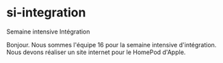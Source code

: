 # si-integration
Semaine intensive Intégration

Bonjour.
Nous sommes l'équipe 16 pour la semaine intensive d'intégration.
Nous devons réaliser un site internet pour le HomePod d'Apple.
